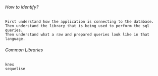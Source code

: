 ###### How to identify?

```
First understand how the application is connecting to the database.
Then understand the library that is being used to perform the sql queries.
Then understand what a raw and prepared queries look like in that language.
```

###### Common Libraries
```
knex
sequelise
```